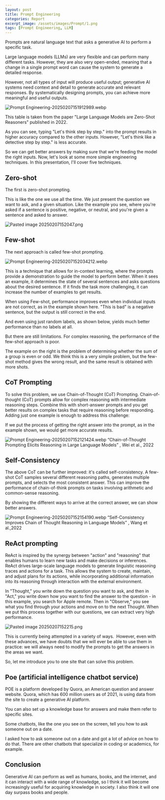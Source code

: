 ```yaml
---
layout: post
title: Prompt Engineering
categories: Report
excerpt_image: /assets/images/Prompt/1.png
tags: [Prompt Engineering, LLM]
---
```


Prompts are natural language text that asks a generative AI to perform a specific task.

Large language models (LLMs) are very flexible and can perform many different tasks. However, they are also very open-ended, meaning that a change in a single prompt word can cause the system to generate a detailed response.

However, not all types of input will produce useful output; generative AI systems need context and detail to generate accurate and relevant responses. By systematically designing prompts, you can achieve more meaningful and useful outputs.

![Prompt Engineering-20250207151912989.webp](/assets/images/Prompt/1.webp)

This table is taken from the paper "Large Language Models are Zero-Shot Reasoners" published in 2022.

As you can see, typing "Let's think step by step." into the prompt results in higher accuracy compared to the other inputs. However, "Let's think like a detective step by step." is less accurate.

So we can get better answers by making sure that we're feeding the model the right inputs. Now, let's look at some more simple engineering techniques. In this presentation, I'll cover five techniques.

## Zero-shot
The first is zero-shot prompting.

This is like the one we use all the time. We just present the question we want to ask, and a given situation. Like the example you see, where you're asked if a sentence is positive, negative, or neutral, and you're given a sentence and asked to answer.

![Pasted image 20250207152047.png](/assets/images/Prompt/2.png)

## Few-shot
The next approach is called few-shot prompting.

![Prompt Engineering-20250207152034212.webp](/assets/images/Prompt/3.webp)

This is a technique that allows for in-context learning, where the prompts provide a demonstration to guide the model to perform better. When it sees an example, it determines the state of several sentences and asks questions about the desired sentence. If it finds the task more challenging, it can increase the number of examples to get results.

When using Few-shot, performance improves even when individual inputs are not correct, as in the example shown here. "This is bad" is a negative sentence, but the output is still correct in the end.

And even using just random labels, as shown below, yields much better performance than no labels at all.

But there are still limitations. For complex reasoning, the performance of the few-shot approach is poor.

The example on the right is the problem of determining whether the sum of a group is even or odd. We think this is a very simple problem, but the few-shot method gives the wrong result, and the same result is obtained with more shots.


## CoT Prompting

To solve this problem, we use Chain-of-Thought (CoT) Prompting. Chain-of-thought (CoT) prompts allow for complex reasoning with intermediate reasoning steps. Combine this with short-answer prompts and you get better results on complex tasks that require reasoning before responding. Adding just one example is enough to address this challenge:

If we put the process of getting the right answer into the prompt, as in the example shown, we would get more accurate results.

![Prompt Engineering-20250207152121424.webp](/assets/images/Prompt/4.png)
“Chain-of-Thought Prompting Elicits Reasoning in Large Language Models” , Wei et al., 2022


## Self-Consistency

The above CoT can be further improved: it's called self-consistency. A few-shot CoT samples several different reasoning paths, generates multiple prompts, and selects the most consistent answer. This can improve the performance of chain-of-think prompts on tasks involving arithmetic and common-sense reasoning.

By showing the different ways to arrive at the correct answer, we can show better answers.

![Prompt Engineering-20250207152154190.webp](/assets/images/Prompt/5.webp)
“Self-Consistency Improves Chain of Thought Reasoning in Language Models” , Wang et al.,2022

## ReAct prompting

ReAct is inspired by the synergy between "action" and "reasoning" that enables humans to learn new tasks and make decisions or inferences. ReAct drives large-scale language models to generate linguistic reasoning traces and actions for a task. This allows the system to create, maintain, and adjust plans for its actions, while incorporating additional information into its reasoning through interaction with the external environment.

In "Thought," you write down the question you want to ask, and then in "Act," you write down how you want to find the answer to the question - in this example, you search for Apple remote. Then in "Observe," you see what you find through your actions and move on to the next Thought. When we put this process together with our questions, we can extract very high performance.

![Pasted image 20250207152215.png](/assets/images/Prompt/6.png)

This is currently being attempted in a variety of ways.  However, even with these advances, we have doubts that we will ever be able to use them in practice: we will always need to modify the prompts to get the answers in the areas we want.

So, let me introduce you to one site that can solve this problem.

## Poe (artificial intelligence chatbot service)

POE is a platform developed by Quora, an American question and answer website. Quora, which has 600 million users as of 2021, is using data from the site to create a generative AI platform.

You can also set up a knowledge base for answers and make them refer to specific sites.

Some chatbots, like the one you see on the screen, tell you how to ask someone out on a date.

I asked how to ask someone out on a date and got a lot of advice on how to do that. There are other chatbots that specialize in coding or academics, for example.

## Conclusion

Generative AI can perform as well as humans, books, and the internet, and it can interact with a wide range of knowledge, so I think it will become increasingly useful for acquiring knowledge in society. I also think it will one day surpass books and people.
